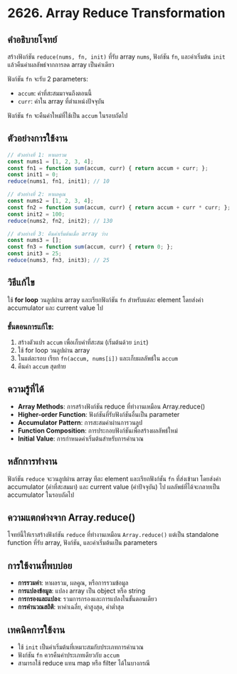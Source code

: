 # 2626. Array Reduce Transformation

## คำอธิบายโจทย์
สร้างฟังก์ชัน `reduce(nums, fn, init)` ที่รับ array `nums`, ฟังก์ชัน `fn`, และค่าเริ่มต้น `init` แล้วคืนค่าผลลัพธ์จากการลด array เป็นค่าเดียว

ฟังก์ชัน `fn` จะรับ 2 parameters:
- `accum`: ค่าที่สะสมมาจนถึงตอนนี้
- `curr`: ค่าใน array ที่ตำแหน่งปัจจุบัน

ฟังก์ชัน `fn` จะคืนค่าใหม่ที่ใช้เป็น `accum` ในรอบถัดไป

## ตัวอย่างการใช้งาน
```javascript
// ตัวอย่างที่ 1: หาผลรวม
const nums1 = [1, 2, 3, 4];
const fn1 = function sum(accum, curr) { return accum + curr; };
const init1 = 0;
reduce(nums1, fn1, init1); // 10

// ตัวอย่างที่ 2: หาผลคูณ
const nums2 = [1, 2, 3, 4];
const fn2 = function sum(accum, curr) { return accum + curr * curr; };
const init2 = 100;
reduce(nums2, fn2, init2); // 130

// ตัวอย่างที่ 3: คืนค่าเริ่มต้นเมื่อ array ว่าง
const nums3 = [];
const fn3 = function sum(accum, curr) { return 0; };
const init3 = 25;
reduce(nums3, fn3, init3); // 25
```

## วิธีแก้ไข
ใช้ **for loop** วนลูปผ่าน array และเรียกฟังก์ชัน `fn` สำหรับแต่ละ element โดยส่งค่า accumulator และ current value ไป

### ขั้นตอนการแก้ไข:
1. สร้างตัวแปร `accum` เพื่อเก็บค่าที่สะสม (เริ่มต้นด้วย `init`)
2. ใช้ for loop วนลูปผ่าน array
3. ในแต่ละรอบ เรียก `fn(accum, nums[i])` และเก็บผลลัพธ์ใน `accum`
4. คืนค่า `accum` สุดท้าย

## ความรู้ที่ได้
- **Array Methods**: การสร้างฟังก์ชัน reduce ที่ทำงานเหมือน Array.reduce()
- **Higher-order Function**: ฟังก์ชันที่รับฟังก์ชันอื่นเป็น parameter
- **Accumulator Pattern**: การสะสมค่าผ่านการวนลูป
- **Function Composition**: การประกอบฟังก์ชันเพื่อสร้างผลลัพธ์ใหม่
- **Initial Value**: การกำหนดค่าเริ่มต้นสำหรับการคำนวณ

## หลักการทำงาน
ฟังก์ชัน `reduce` จะวนลูปผ่าน array ทีละ element และเรียกฟังก์ชัน `fn` ที่ส่งเข้ามา โดยส่งค่า accumulator (ค่าที่สะสมมา) และ current value (ค่าปัจจุบัน) ไป ผลลัพธ์ที่ได้จะกลายเป็น accumulator ในรอบถัดไป

## ความแตกต่างจาก Array.reduce()
โจทย์นี้ให้เราสร้างฟังก์ชัน `reduce` ที่ทำงานเหมือน `Array.reduce()` แต่เป็น standalone function ที่รับ array, ฟังก์ชัน, และค่าเริ่มต้นเป็น parameters

## การใช้งานที่พบบ่อย
- **การรวมค่า**: หาผลรวม, ผลคูณ, หรือการรวมข้อมูล
- **การแปลงข้อมูล**: แปลง array เป็น object หรือ string
- **การกรองและแปลง**: รวมการกรองและการแปลงในขั้นตอนเดียว
- **การคำนวณสถิติ**: หาค่าเฉลี่ย, ค่าสูงสุด, ค่าต่ำสุด

## เทคนิคการใช้งาน
- ใช้ `init` เป็นค่าเริ่มต้นที่เหมาะสมกับประเภทการคำนวณ
- ฟังก์ชัน `fn` ควรคืนค่าประเภทเดียวกับ `accum`
- สามารถใช้ reduce แทน map หรือ filter ได้ในบางกรณี
